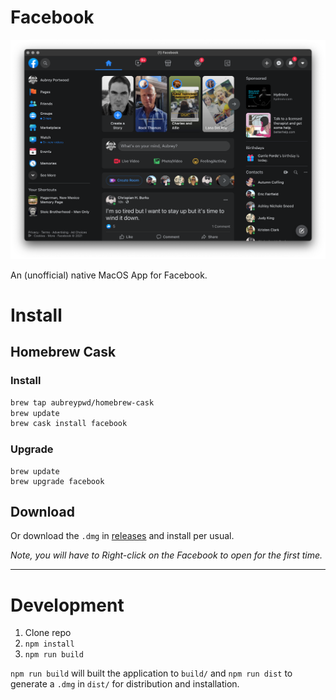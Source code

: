 # Facebook

![screenshot](screenshot2.png)

An (unofficial) native MacOS App for Facebook.

# Install

## Homebrew Cask

### Install

```bash
brew tap aubreypwd/homebrew-cask
brew update
brew cask install facebook
```

### Upgrade

```
brew update
brew upgrade facebook
```

## Download

Or download the `.dmg` in [releases](https://github.com/aubreypwd/facebook-mac/releases/latest) and install per usual.

*_Note, you will have to Right-click on the Facebook to open for the first time._*

---

# Development

1. Clone repo
2. `npm install`
3. `npm run build`

`npm run build` will built the application to `build/` and  `npm run dist` to generate a `.dmg` in `dist/` for distribution and installation.
